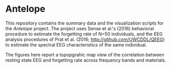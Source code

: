 # Antelope

This repository contains the summary data and the visualization scripts for the _Antelope_ project. The project uses Sense et al.'s (2016) behavioral procedure to estimate the forgetting rate of N=50 individuals, and the EEG analysis procedures of Prat et al. (2016; http://github.com/UWCDDL/QEEG) to estimate the spectral EEG characteristics of the same individual.

The figures here report a topopgrahic map view of the correlation between resting state EEG and forgetting rate across frequency bands and materials. 